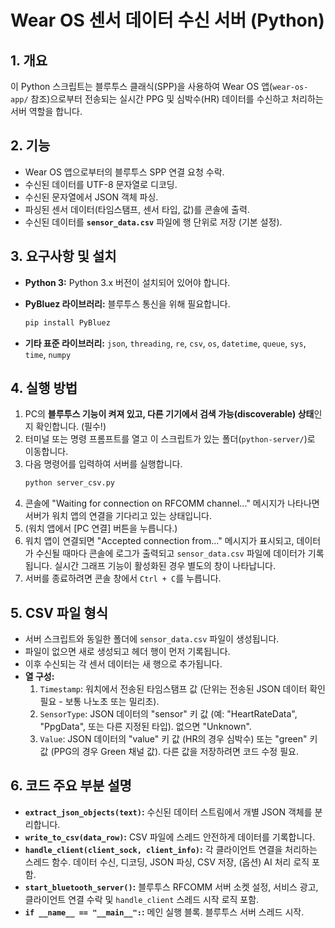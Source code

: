 # Wear OS 센서 데이터 수신 서버 (Python)

## 1. 개요

이 Python 스크립트는 블루투스 클래식(SPP)을 사용하여 Wear OS 앱(`wear-os-app/` 참조)으로부터 전송되는 실시간 PPG 및 심박수(HR) 데이터를 수신하고 처리하는 서버 역할을 합니다.

## 2. 기능

* Wear OS 앱으로부터의 블루투스 SPP 연결 요청 수락.
* 수신된 데이터를 UTF-8 문자열로 디코딩.
* 수신된 문자열에서 JSON 객체 파싱.
* 파싱된 센서 데이터(타임스탬프, 센서 타입, 값)를 콘솔에 출력.
* 수신된 데이터를 **`sensor_data.csv`** 파일에 행 단위로 저장 (기본 설정).

## 3. 요구사항 및 설치

* **Python 3:** Python 3.x 버전이 설치되어 있어야 합니다.
* **PyBluez 라이브러리:** 블루투스 통신을 위해 필요합니다.
    ```bash
    pip install PyBluez
    ```

* **기타 표준 라이브러리:** `json`, `threading`, `re`, `csv`, `os`, `datetime`, `queue`, `sys`, `time`, `numpy`

## 4. 실행 방법

1.  PC의 **블루투스 기능이 켜져 있고, 다른 기기에서 검색 가능(discoverable) 상태**인지 확인합니다. (필수!)
2.  터미널 또는 명령 프롬프트를 열고 이 스크립트가 있는 폴더(`python-server/`)로 이동합니다.
3.  다음 명령어를 입력하여 서버를 실행합니다.
    ```bash
    python server_csv.py
    ```
4.  콘솔에 "Waiting for connection on RFCOMM channel..." 메시지가 나타나면 서버가 워치 앱의 연결을 기다리고 있는 상태입니다.
5.  (워치 앱에서 [PC 연결] 버튼을 누릅니다.)
6.  워치 앱이 연결되면 "Accepted connection from..." 메시지가 표시되고, 데이터가 수신될 때마다 콘솔에 로그가 출력되고 `sensor_data.csv` 파일에 데이터가 기록됩니다. 실시간 그래프 기능이 활성화된 경우 별도의 창이 나타납니다.
7.  서버를 종료하려면 콘솔 창에서 `Ctrl + C`를 누릅니다.

## 5. CSV 파일 형식

* 서버 스크립트와 동일한 폴더에 `sensor_data.csv` 파일이 생성됩니다.
* 파일이 없으면 새로 생성되고 헤더 행이 먼저 기록됩니다.
* 이후 수신되는 각 센서 데이터는 새 행으로 추가됩니다.
* **열 구성:**
    1.  `Timestamp`: 워치에서 전송된 타임스탬프 값 (단위는 전송된 JSON 데이터 확인 필요 - 보통 나노초 또는 밀리초).
    2.  `SensorType`: JSON 데이터의 "sensor" 키 값 (예: "HeartRateData", "PpgData", 또는 다른 지정된 타입). 없으면 "Unknown".
    3.  `Value`: JSON 데이터의 "value" 키 값 (HR의 경우 심박수) 또는 "green" 키 값 (PPG의 경우 Green 채널 값). 다른 값을 저장하려면 코드 수정 필요.

## 6. 코드 주요 부분 설명

* **`extract_json_objects(text)`:** 수신된 데이터 스트림에서 개별 JSON 객체를 분리합니다.
* **`write_to_csv(data_row)`:** CSV 파일에 스레드 안전하게 데이터를 기록합니다.
* **`handle_client(client_sock, client_info)`:** 각 클라이언트 연결을 처리하는 스레드 함수. 데이터 수신, 디코딩, JSON 파싱, CSV 저장, (옵션) AI 처리 로직 포함.
* **`start_bluetooth_server()`:** 블루투스 RFCOMM 서버 소켓 설정, 서비스 광고, 클라이언트 연결 수락 및 `handle_client` 스레드 시작 로직 포함.
* **`if __name__ == "__main__":`:** 메인 실행 블록. 블루투스 서버 스레드 시작.

